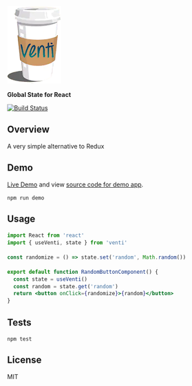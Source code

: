 [![venti](venti.png)](https://github.com/will123195/venti)

**Global State for React**

[![Build Status](https://travis-ci.org/will123195/venti.svg?branch=master)](https://travis-ci.org/will123195/venti)

## Overview

A very simple alternative to Redux

## Demo

[Live Demo](https://will123195.github.io/venti/demo/) and view [source code for demo app](https://github.com/will123195/venti/tree/master/demo/src).

```
npm run demo
```

## Usage

```jsx
import React from 'react'
import { useVenti, state } from 'venti'

const randomize = () => state.set('random', Math.random())

export default function RandomButtonComponent() {
  const state = useVenti()
  const random = state.get('random')
  return <button onClick={randomize}>{random}</button>
}
```

## Tests

```
npm test
```

## License

MIT